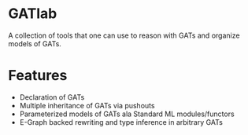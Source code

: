 # GATlab

A collection of tools that one can use to reason with GATs and organize models of GATs.

# Features

- Declaration of GATs
- Multiple inheritance of GATs via pushouts
- Parameterized models of GATs ala Standard ML modules/functors
- E-Graph backed rewriting and type inference in arbitrary GATs
